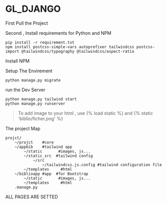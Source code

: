 # GL_DJANGO
First Pull the Project


Second , Install requirements for Python and NPM
```
pip install -r requirement.txt
npm install postcss-simple-vars autoprefixer tailwindcss postcss-import @tailwindcss/typography @tailwindcss/aspect-ratio
```
Install NPM

Setup The Envirement 
```
python manage.py migrate
```

run the Dev Server 
```
python manage.py tailwind start 
python manage.py runserver
```
>To add image to your html , use {% load static %} and {% static 'biblio/ficher.png' %} 

The project Map
```
projct/
    ~/projct    #core
    ~/appbib    #tailwind app
        ~/static       #images, js...
        ~/static_src  #tailwind config
            ~/src
                ~/tailwindcss.js.config #tailwind configuration file
        ~/templates     #html
    ~/biblioapp #app  #for Bootstrap
        ~/static       #images, js...
        ~/templates     #html
    .manage.py
```
ALL PAGES ARE SETTED
